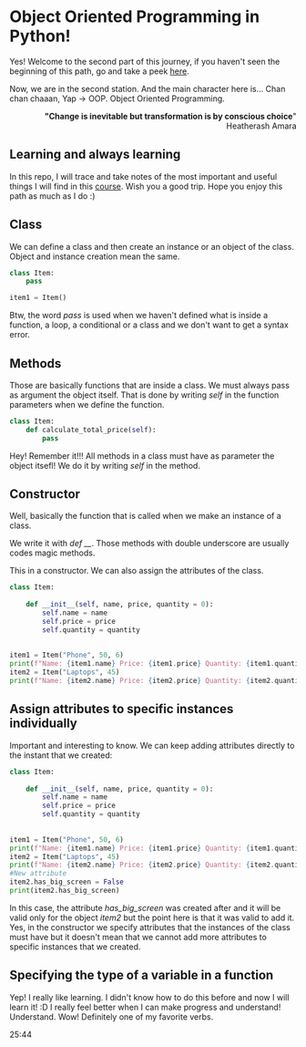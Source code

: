 # Object Oriented Programming in Python!


Yes! Welcome to the second part of this journey, if you haven't seen the beginning of this path, go and take a peek [here](https://github.com/ariasAleia/Learning_Python).


Now, we are in the second station. And the main character here is... Chan chan chaaan, Yap -> OOP. Object Oriented Programming.

<p style="text-align:right"><b> "Change is inevitable but transformation is by conscious choice</b>"<br>Heatherash Amara</p>


## Learning and always learning

In this repo, I will trace and take notes of the most important and useful things I will find in this [course](https://www.youtube.com/watch?v=Ej_02ICOIgs). Wish you a good trip. Hope you enjoy this path as much as I do :)


## Class

We can define a class and then create an instance or an object of the class. Object and instance creation mean the same.

```python
class Item:
    pass

item1 = Item()
```

Btw, the word *pass* is used when we haven't defined what is inside a function, a loop, a conditional or a class and we don't want to get a syntax error.

## Methods 

Those are basically functions that are inside a class. We must always pass as argument the object itself. That is done by writing *self* in the function parameters when we define the function. 

```python
class Item:
    def calculate_total_price(self):
        pass
```


Hey! Remember it!!! All methods in a class must have as parameter the object itsefl! We do it by writing *self* in the method.

## Constructor

Well, basically the function that is called when we make an instance of a class.

We write it with *def __*. Those methods with double underscore are usually codes magic methods.

This in a constructor. We can also assign the attributes of the class.

```python
class Item:
    
    def __init__(self, name, price, quantity = 0):
        self.name = name
        self.price = price
        self.quantity = quantity
        
    
item1 = Item("Phone", 50, 6)
print(f"Name: {item1.name} Price: {item1.price} Quantity: {item1.quantity}")
item2 = Item("Laptops", 45)
print(f"Name: {item2.name} Price: {item2.price} Quantity: {item2.quantity}")
```

## Assign attributes to specific instances individually

Important and interesting to know. We can keep adding attributes directly to the instant that we created:
```python
class Item:
    
    def __init__(self, name, price, quantity = 0):
        self.name = name
        self.price = price
        self.quantity = quantity
        
    
item1 = Item("Phone", 50, 6)
print(f"Name: {item1.name} Price: {item1.price} Quantity: {item1.quantity}")
item2 = Item("Laptops", 45)
print(f"Name: {item2.name} Price: {item2.price} Quantity: {item2.quantity}")
#New attribute
item2.has_big_screen = False
print(item2.has_big_screen)
```

In this case, the attribute *has_big_screen* was created after and it will be valid only for the object *item2* but the point here is that it was valid to add it. Yes, in the constructor we specify attributes that the instances of the class must have but it doesn't mean that we cannot add more attributes to specific instances that we created. 

## Specifying the type of a variable in a function

Yep! I really like learning. I didn't know how to do this before and now I will learn it! :D I really feel better when I can make progress and understand! Understand. Wow! Definitely one of my favorite verbs.

25:44